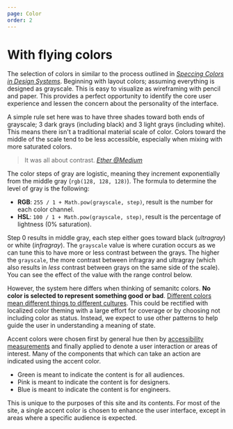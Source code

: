 ```yaml
---
page: Color
order: 2
---
```


# With flying **colors**

The selection of colors in similar to the process outlined in _[Speccing Colors in Design Systems](https://medium.com/@ethersystem/speccing-colors-in-design-systems-f06e91ed9ca0)_. Beginning with layout colors; assuming everything is designed as grayscale. This is easy to visualize as wireframing with pencil and paper. This provides a perfect opportunity to identify the core user experience and lessen the concern about the personality of the interface.

A simple rule set here was to have three shades toward both ends of grayscale; 3 dark grays (including black) and 3 light grays (including white). This means there isn't a traditional material scale of color. Colors toward the middle of the scale tend to be less accessible, especially when mixing with more saturated colors.

> It was all about contrast. _[Ether @Medium](https://medium.com/@ethersystem)_

The color steps of gray are logistic, meaning they increment exponentially from the middle gray (`rgb(128, 128, 128)`). The formula to determine the level of gray is the following:

- **RGB**: `255 / 1 + Math.pow(grayscale, step)`, result is the number for each color channel.
- **HSL**: `100 / 1 + Math.pow(grayscale, step)`, result is the percentage of lightness (0% saturation).

Step 0 results in middle gray, each step either goes toward black (_ultragray_) or white (_infragray_). The `grayscale` value is where curation occurs as we can tune this to have more or less contrast between the grays. The higher the `grayscale`, the more contrast between infragray and ultragray (which also results in _less_ contrast between grays on the same side of the scale). You can see the effect of the value with the range control below.

<grayscale-range></grayscale-range>

However, the system here differs when thinking of semanitc colors. **No color is selected to represent something good or bad**. [Different colors mean different things to different cultures](https://uxplanet.org/understanding-color-psychology-though-culture-symbolism-and-emotion-215102347276). This could be rectified with localized color theming with a large effort for coverage or by choosing not including color as status. Instead, we expect to use other patterns to help guide the user in understanding a meaning of state.

Accent colors were chosen first by general hue then by [accessibility measurements](#color-usability) and finally applied to denote a user interaction or areas of interest. Many of the components that which can take an action are indicated using the accent color.

- <span class="badge bg-everyone">Green</span> is meant to indicate the content is for all audiences.
- <span class="badge bg-designer">Pink</span> is meant to indicate the content is for designers.
- <span class="badge bg-engineer">Blue</span> is meant to indicate the content is for engineers.

This is unique to the purposes of this site and its contents. For most of the site, a single accent color is chosen to enhance the user interface, except in areas where a specific audience is expected.